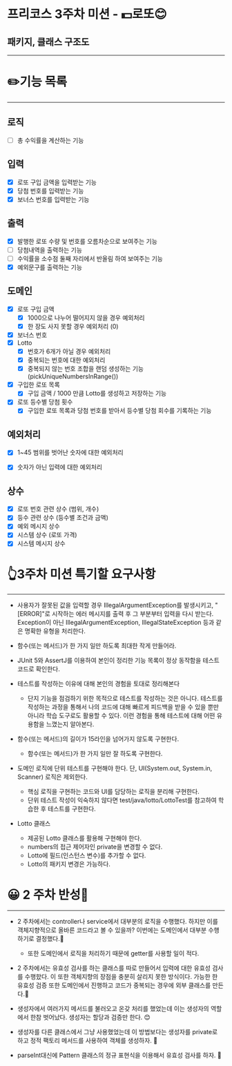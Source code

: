 # 프리코스 3주차 미션 - 💵로또😊

## 패키지, 클래스 구조도

---

# ✏️기능 목록

---

## 로직

- [ ] 총 수익률을 계산하는 기능

## 입력

- [x] 로또 구입 금액을 입력받는 기능
- [x] 당첨 번호를 입력받는 기능
- [x] 보너스 번호를 입력받는 기능

## 출력

- [x] 발행한 로또 수량 및 번호를 오름차순으로 보여주는 기능
- [ ] 당첨내역을 출력하는 기능
- [ ] 수익률을 소수점 둘째 자리에서 반올림 하여 보여주는 기능
- [x] 예외문구를 출력하는 기능

## 도메인

- [x] 로또 구입 금액
    - [x] 1000으로 나누어 떨어지지 않을 경우 예외처리
    - [x] 한 장도 사지 못할 경우 예외처리 (0)
- [x] 보너스 번호
- [x] Lotto
    - [x] 번호가 6개가 아닐 경우 예외처리
    - [x] 중복되는 번호에 대한 예외처리
    - [x] 중복되지 않는 번호 조합을 랜덤 생성하는 기능 (pickUniqueNumbersInRange())
- [x] 구입한 로또 목록
    - [x] 구입 금액 / 1000 만큼 Lotto를 생성하고 저장하는 기능

- [x] 로또 등수별 당첨 횟수
    - [x] 구입한 로또 목록과 당첨 번호를 받아서 등수별 당첨 회수를 기록하는 기능

## 예외처리

- [x] 1~45 범위를 벗어난 숫자에 대한 예외처리

- [x] 숫자가 아닌 입력에 대한 예외처리

## 상수

- [x] 로또 번호 관련 상수 (범위, 개수)
- [x] 등수 관련 상수 (등수별 조건과 금액)
- [x] 예외 메시지 상수
- [x] 시스템 상수 (로또 가격)
- [x] 시스템 메시지 상수

# 👆3주차 미션 특기할 요구사항

---

- 사용자가 잘못된 값을 입력할 경우 IllegalArgumentException를 발생시키고, "[ERROR]"로 시작하는 에러 메시지를 출력 후 그 부분부터 입력을 다시 받는다.
  Exception이 아닌 IllegalArgumentException, IllegalStateException 등과 같은 명확한 유형을 처리한다.


- 함수(또는 메서드)가 한 가지 일만 하도록 최대한 작게 만들어라.


- JUnit 5와 AssertJ를 이용하여 본인이 정리한 기능 목록이 정상 동작함을 테스트 코드로 확인한다.


- 테스트를 작성하는 이유에 대해 본인의 경험을 토대로 정리해본다
    - 단지 기능을 점검하기 위한 목적으로 테스트를 작성하는 것은 아니다. 테스트를 작성하는 과정을 통해서 나의 코드에 대해
      빠르게 피드백을 받을 수 있을 뿐만 아니라 학습 도구로도 활용할 수 있다. 이런 경험을 통해 테스트에 대해 어떤 유용함을
      느꼈는지 알아본다.


- 함수(또는 메서드)의 길이가 15라인을 넘어가지 않도록 구현한다.
    - 함수(또는 메서드)가 한 가지 일만 잘 하도록 구현한다.


- 도메인 로직에 단위 테스트를 구현해야 한다. 단, UI(System.out, System.in, Scanner) 로직은 제외한다.
    - 핵심 로직을 구현하는 코드와 UI를 담당하는 로직을 분리해 구현한다.
    - 단위 테스트 작성이 익숙하지 않다면 test/java/lotto/LottoTest를 참고하여 학습한 후 테스트를 구현한다.


- Lotto 클래스
    - 제공된 Lotto 클래스를 활용해 구현해야 한다.
    - numbers의 접근 제어자인 private을 변경할 수 없다.
    - Lotto에 필드(인스턴스 변수)를 추가할 수 없다.
    - Lotto의 패키지 변경은 가능하다.

# 😀 2 주차 반성📕

---

- 2 주차에서는 controller나 service에서 대부분의 로직을 수행했다. 하지만 이를 객체지향적으로 올바른 코드라고
  볼 수 있을까? 이번에는 도메인에서 대부분 수행하기로 결정했다.🤗
    - 또한 도메인에서 로직을 처리하기 때문에 getter를 사용할 일이 적다.


- 2 주차에서는 유효성 검사를 하는 클래스를 따로 만들어서 입력에 대한 유효성 검사를 수행핬다.
  이 또한 객체지향의 장점을 충분히 살리지 못한 방식이다. 가능한 한 유효성 검증 또한 도메인에서 진행하고
  코드가 중복되는 경우에 외부 클래스를 만든다.🥰


- 생성자에서 여러가지 메서드를 불러오고 온갖 처리를 했었는데 이는 생성자의 역할에서 한참 벗어났다.
  생성자는 할당과 검증만 한다. 😊


- 생성자를 다른 클래스에서 그냥 사용했었는데 이 방법보다는 생성자를 private로 하고 정적 팩토리 메서드를 사용하여
  객체를 생성하자. 🫡


- parseInt대신에 Pattern 클래스의 정규 표현식을 이용해서 유효성 검사를 하자. 💪